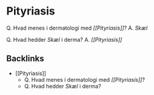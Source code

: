 # Pityriasis
Q. Hvad menes i dermatologi med *[[Pityriasis]]*? 
A. *Skæl*

Q. Hvad hedder *Skæl* i derma? 
A. *[[Pityriasis]]* 

## Backlinks
* [[Pityriasis]]
	* Q. Hvad menes i dermatologi med *[[Pityriasis]]*? 
	* Q. Hvad hedder *Skæl* i derma? 

<!-- #anki/tag/med/Derma #anki/deck/Medicine -->

<!-- {BearID:2A8FF887-6BB7-4680-939C-07706778847D-43570-00004DE623982A5D} -->
